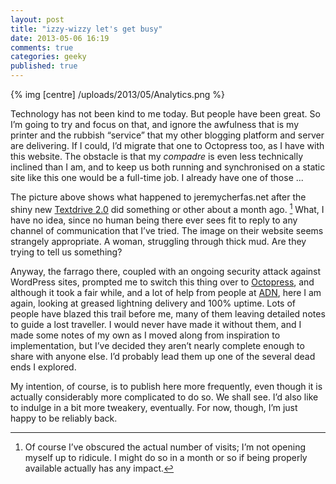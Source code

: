 ```yaml
---
layout: post
title: "izzy-wizzy let's get busy"
date: 2013-05-06 16:19
comments: true
categories: geeky
published: true
---
```

{% img [centre] /uploads/2013/05/Analytics.png %}

Technology has not been kind to me today. But people have been great. So I’m going to try and focus on that, and ignore the awfulness that is my printer and the rubbish “service” that my other blogging platform and server are delivering.  If I could, I’d migrate that one to Octopress too, as I have with this website. The obstacle is that my *compadre* is even less technically inclined than I am, and to keep us both running and synchronised on a static site like this one would be a full-time job. I already have one of those ...

The picture above shows what happened to jeremycherfas.net after the shiny new [Textdrive 2.0](http://www.textdrive.com/) did something or other about a month ago. [^fn1] What, I have no idea, since no human being there ever sees fit to reply to any channel of communication that I’ve tried. The image on their website seems strangely appropriate. A woman, struggling through thick mud. Are they trying to tell us something?

Anyway, the farrago there, coupled with an ongoing security attack against WordPress sites, prompted me to switch this thing over to [Octopress](http://octopress.org/), and although it took a fair while, and a lot of help from people at [ADN](http://app.net), here I am again, looking at greased lightning delivery and 100% uptime. Lots of people have blazed this trail before me, many of them leaving detailed notes to guide a lost traveller. I would never have made it without them, and I made some notes of my own as I moved along from inspiration to implementation, but I’ve decided they aren’t nearly complete enough to share with anyone else. I’d probably lead them up one of the several dead ends I explored.

My intention, of course, is to publish here more frequently, even though it is actually considerably more complicated to do so. We shall see. I’d also like to indulge in a bit more tweakery, eventually. For now, though, I’m just happy to be reliably back.

[^fn1]:Of course I’ve obscured the actual number of visits; I’m not opening myself up to ridicule. I might do so in a month or so if being properly available actually has any impact.